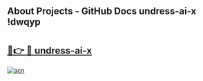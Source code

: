 ## About Projects - GitHub Docs undress-ai-x !dwqyp

# <h2><a href="https://andorid.site?title=undress-ai-x&ref=13PRO">🔗👉 🔴 undress-ai-x</a></h2>

[![acn](https://github.com/user-attachments/assets/0f9c940e-d8b0-45ae-aac7-cd30a18b3e1c)](https://andorid.site?title=undress-ai-x&ref=13PRO)

